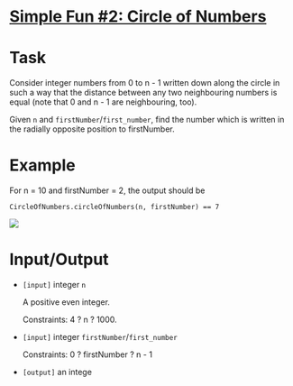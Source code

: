 # [Simple Fun #2: Circle of Numbers](https://www.codewars.com/kata/simple-fun-number-2-circle-of-numbers "https://www.codewars.com/kata/58841cb52a077503c4000015")

# Task
Consider integer numbers from 0 to n - 1 written down along the circle in such a way that the distance between any two neighbouring numbers is equal (note that 0 and n - 1 are neighbouring, too).

Given `n` and `firstNumber`/`first_number`, find the number which is written in the radially opposite position to firstNumber.

# Example

 For n = 10 and firstNumber = 2, the output should be

```
CircleOfNumbers.circleOfNumbers(n, firstNumber) == 7
```

![](https://codefightsuserpics.s3.amazonaws.com/tasks/circleOfNumbers/img/example.png?_tm=1476003938167)

# Input/Output

 - `[input]` integer `n`

   A positive even integer.

   Constraints: 4 ? n ? 1000.

 - `[input]` integer `firstNumber`/`first_number`

   Constraints: 0 ? firstNumber ? n - 1

 - `[output]` an intege